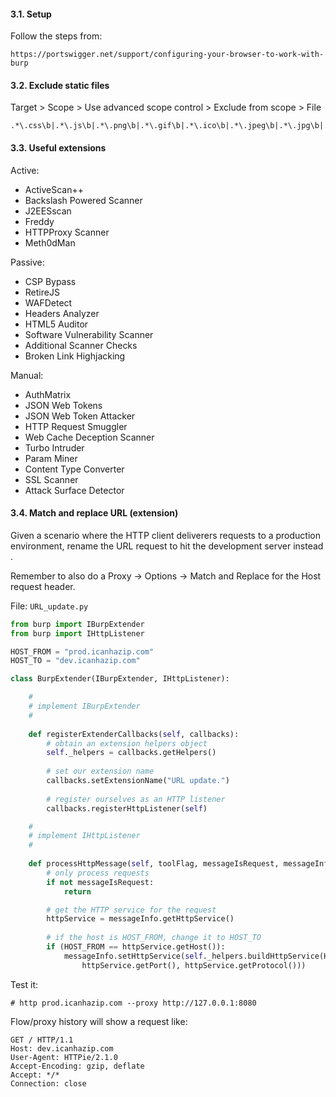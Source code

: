 #### 3.1. Setup

Follow the steps from:
```
https://portswigger.net/support/configuring-your-browser-to-work-with-burp
```


#### 3.2. Exclude static files

Target > Scope > Use advanced scope control > Exclude from scope > File
```
.*\.css\b|.*\.js\b|.*\.png\b|.*\.gif\b|.*\.ico\b|.*\.jpeg\b|.*\.jpg\b|.*\.ttf\b|.*\.svg\b|.*\.woff2\b
```


#### 3.3. Useful extensions

Active:
- ActiveScan++
- Backslash Powered Scanner
- J2EESscan
- Freddy
- HTTPProxy Scanner
- Meth0dMan

Passive:
- CSP Bypass
- RetireJS
- WAFDetect
- Headers Analyzer
- HTML5 Auditor
- Software Vulnerability Scanner
- Additional Scanner Checks
- Broken Link Highjacking

Manual:
- AuthMatrix
- JSON Web Tokens
- JSON Web Token Attacker
- HTTP Request Smuggler
- Web Cache Deception Scanner
- Turbo Intruder
- Param Miner
- Content Type Converter
- SSL Scanner
- Attack Surface Detector

#### 3.4. Match and replace URL (extension)

Given a scenario where the HTTP client deliverers requests to a production environment,
rename the URL request to hit the development server instead . 

Remember to also do a Proxy -> Options -> Match and Replace for the Host request header.

File: `URL_update.py`
```python
from burp import IBurpExtender
from burp import IHttpListener

HOST_FROM = "prod.icanhazip.com"
HOST_TO = "dev.icanhazip.com"

class BurpExtender(IBurpExtender, IHttpListener):

    #
    # implement IBurpExtender
    #
    
    def	registerExtenderCallbacks(self, callbacks):
        # obtain an extension helpers object
        self._helpers = callbacks.getHelpers()
        
        # set our extension name
        callbacks.setExtensionName("URL update.")
        
        # register ourselves as an HTTP listener
        callbacks.registerHttpListener(self)

    #
    # implement IHttpListener
    #
    
    def processHttpMessage(self, toolFlag, messageIsRequest, messageInfo):
        # only process requests
        if not messageIsRequest:
            return

        # get the HTTP service for the request
        httpService = messageInfo.getHttpService()
        
        # if the host is HOST_FROM, change it to HOST_TO
        if (HOST_FROM == httpService.getHost()):
            messageInfo.setHttpService(self._helpers.buildHttpService(HOST_TO,
                httpService.getPort(), httpService.getProtocol()))

```

Test it:
```
# http prod.icanhazip.com --proxy http://127.0.0.1:8080
```

Flow/proxy history will show a request like:
```
GET / HTTP/1.1
Host: dev.icanhazip.com
User-Agent: HTTPie/2.1.0
Accept-Encoding: gzip, deflate
Accept: */*
Connection: close
```
